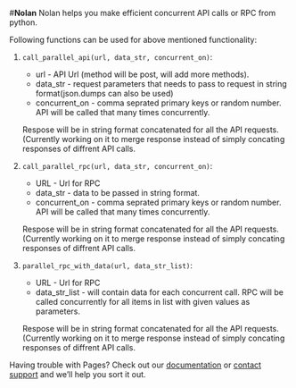
#**Nolan**
Nolan helps you make efficient concurrent API calls or RPC from python.

Following functions can be used for above mentioned functionality:

1. `call_parallel_api(url, data_str, concurrent_on)`:
    - url - API Url (method will be post, will add more methods).
    - data_str - request parameters that needs to pass to request in string format(json.dumps can also be used)
    - concurrent_on - comma seprated primary keys or random number. API will be called that many times concurrently.
    
    Respose will be in string format concatenated for all the API requests. (Currently working on it to merge response     instead of simply concating responses of diffrent API calls.

2. `call_parallel_rpc(url, data_str, concurrent_on)`:
    - URL - Url for RPC
    - data_str - data to be passed in string format.
    - concurrent_on - comma seprated primary keys or random number. API will be called that many times concurrently.
    
    Respose will be in string format concatenated for all the API requests. (Currently working on it to merge response     instead of simply concating responses of diffrent API calls.

3. `parallel_rpc_with_data(url, data_str_list)`:
    - URL - Url for RPC
    - data_str_list - will contain data for each concurrent call. RPC will be called concurrently for all items in list with given values as parameters.
    
    Respose will be in string format concatenated for all the API requests. (Currently working on it to merge response     instead of simply concating responses of diffrent API calls.


Having trouble with Pages? Check out our [documentation](https://help.github.com/categories/github-pages-basics/) or [contact support](https://github.com/contact) and we’ll help you sort it out.
